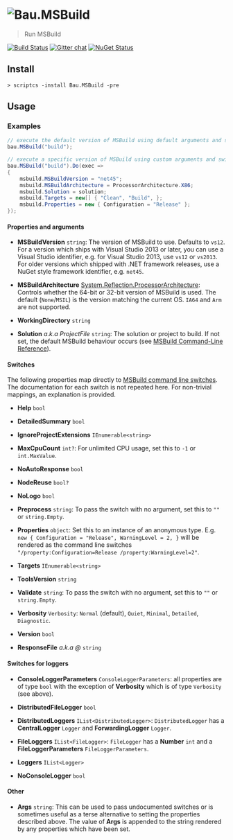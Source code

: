 # ![Bau](https://raw.githubusercontent.com/bau-build/bau/dev/assets/bau.128.png).MSBuild

> Run MSBuild

[![Build Status](http://teamcity.codebetter.com/app/rest/builds/buildType:%28id:Bau_BauMSBuild%29/statusIcon)](http://teamcity.codebetter.com/viewType.html?buildTypeId=Bau_BauMSBuild&guest=1) [![Gitter chat](https://badges.gitter.im/bau-build/bau.png)](https://gitter.im/bau-build/bau) [![NuGet Status](http://img.shields.io/badge/NuGet-0.1.0~alpha-blue.svg?style=flat)](https://www.nuget.org/packages/Bau.MSBuild/)

## Install

```batch
> scriptcs -install Bau.MSBuild -pre
```

## Usage

### Examples

```C#
// execute the default version of MSBuild using default arguments and switches
bau.MSBuild("build");
```

```C#
// execute a specific version of MSBuild using custom arguments and switches
bau.MSBuild("build").Do(exec =>
{
    msbuild.MSBuildVersion = "net45";
	msbuild.MSBuildArchitecture = ProcessorArchitecture.X86;
    msbuild.Solution = solution;
    msbuild.Targets = new[] { "Clean", "Build", };
    msbuild.Properties = new { Configuration = "Release" };
});
```

#### Properties and arguments

- **MSBuildVersion** `string`: The version of MSBuild to use. Defaults to `vs12`. For a version which ships with Visual Studio 2013 or later, you can use a Visual Studio identifier, e.g. for Visual Studio 2013, use `vs12` or `vs2013`. For older versions which shipped with .NET framework releases, use a NuGet style framework identifier, e.g. `net45`.

- **MSBuildArchitecture** [System.Reflection.ProcessorArchitecture](http://msdn.microsoft.com/en-us/library/cc533013.aspx): Controls whether the 64-bit or 32-bit version of MSBuild is used. The default (`None`/`MSIL`) is the version matching the current OS. `IA64` and `Arm` are not supported. 

- **WorkingDirectory** `string`

- **Solution** *a.k.a ProjectFile* `string`: The solution or project to build. If not set, the default MSBuild behaviour occurs (see [MSBuild Command-Line Reference](http://msdn.microsoft.com/en-us/library/ms164311.aspx)).

#### Switches

The following properties map directly to [MSBuild command line switches](http://msdn.microsoft.com/en-us/library/ms164311.aspx). The documentation for each switch is not repeated here. For non-trivial mappings, an explanation is provided.

- **Help** `bool`

- **DetailedSummary** `bool`

- **IgnoreProjectExtensions** `IEnumerable<string>`

- **MaxCpuCount** `int?`: For unlimited CPU usage, set this to `-1` or `int.MaxValue`. 

- **NoAutoResponse** `bool`

- **NodeReuse** `bool?`

- **NoLogo** `bool`

- **Preprocess** `string`: To pass the switch with no argument, set this to `""` or `string.Empty`.

- **Properties** `object`: Set this to an instance of an anonymous type. E.g. `new { Configuration = "Release", WarningLevel = 2, }` will be rendered as the command line switches `"/property:Configuration=Release /property:WarningLevel=2"`. 

- **Targets** `IEnumerable<string>`

- **ToolsVersion** `string`

- **Validate** `string`: To pass the switch with no argument, set this to `""` or `string.Empty`.

- **Verbosity** `Verbosity`: `Normal` (default), `Quiet`, `Minimal`, `Detailed`, `Diagnostic`. 

- **Version** `bool`

- **ResponseFile** *a.k.a @* `string`

#### Switches for loggers

- **ConsoleLoggerParameters** `ConsoleLoggerParameters`: all properties are of type `bool` with the exception of **Verbosity** which is of type `Verbosity` (see above).

- **DistributedFileLogger** `bool`

- **DistributedLoggers** `IList<DistributedLogger>`: `DistributedLogger` has a **CentralLogger** `Logger` and **ForwardingLogger** `Logger`.  

- **FileLoggers** `IList<FileLogger>`: `FileLogger` has a **Number** `int` and a **FileLoggerParameters** `FileLoggerParameters`. 

- **Loggers** `IList<Logger>`

- **NoConsoleLogger** `bool`

#### Other

- **Args** `string`: This can be used to pass undocumented switches or is sometimes useful as a terse alternative to setting the properties described above. The value of **Args** is appended to the string rendered by any properties which have been set.
